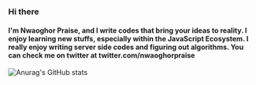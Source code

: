 ### Hi there 

#### I'm Nwaoghor Praise, and I write codes that bring your ideas to reality. I enjoy learning new stuffs, especially within the JavaScript Ecosystem. I really enjoy writing server side codes and figuring out algorithms. You can check me on twitter at twitter.com/nwaoghorpraise

![Anurag's GitHub stats](https://github-readme-stats.vercel.app/api?username=NwaoghorPraise2&hide=contribs,prs)
